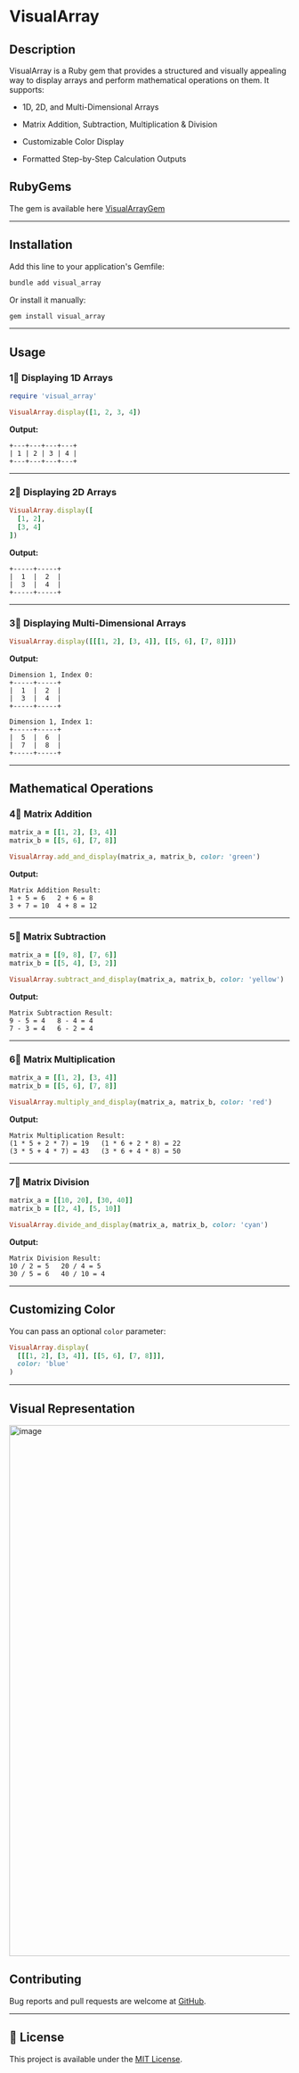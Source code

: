 # VisualArray  
##  Description  

VisualArray is a Ruby gem that provides a structured and visually appealing way to display arrays and perform mathematical operations on them. It supports:

 - 1D, 2D, and Multi-Dimensional Arrays

 - Matrix Addition, Subtraction, Multiplication & Division

 - Customizable Color Display

 - Formatted Step-by-Step Calculation Outputs
## RubyGems  

The gem is available here  [VisualArrayGem](https://rubygems.org/gems/visual_array)  

---

## Installation  

Add this line to your application's Gemfile:  

```sh
bundle add visual_array
```

Or install it manually:  

```sh
gem install visual_array
```

---

## Usage  

### **1⃣ Displaying 1D Arrays**  

```ruby
require 'visual_array'

VisualArray.display([1, 2, 3, 4])
```

**Output:**  
```
+---+---+---+---+
| 1 | 2 | 3 | 4 |
+---+---+---+---+
```

---

### **2⃣ Displaying 2D Arrays**  

```ruby
VisualArray.display([
  [1, 2],
  [3, 4]
])
```

**Output:**  
```
+-----+-----+
|  1  |  2  |
|  3  |  4  |
+-----+-----+
```

---

### **3⃣ Displaying Multi-Dimensional Arrays**  

```ruby
VisualArray.display([[[1, 2], [3, 4]], [[5, 6], [7, 8]]])
```

**Output:**  
```
Dimension 1, Index 0:
+-----+-----+
|  1  |  2  |
|  3  |  4  |
+-----+-----+

Dimension 1, Index 1:
+-----+-----+
|  5  |  6  |
|  7  |  8  |
+-----+-----+
```

---

## **Mathematical Operations**  

### **4⃣ Matrix Addition**  

```ruby
matrix_a = [[1, 2], [3, 4]]
matrix_b = [[5, 6], [7, 8]]

VisualArray.add_and_display(matrix_a, matrix_b, color: 'green')
```

**Output:**  
```
Matrix Addition Result:
1 + 5 = 6   2 + 6 = 8
3 + 7 = 10  4 + 8 = 12
```

---

### **5⃣ Matrix Subtraction**  

```ruby
matrix_a = [[9, 8], [7, 6]]
matrix_b = [[5, 4], [3, 2]]

VisualArray.subtract_and_display(matrix_a, matrix_b, color: 'yellow')
```

**Output:**  
```
Matrix Subtraction Result:
9 - 5 = 4   8 - 4 = 4
7 - 3 = 4   6 - 2 = 4
```

---

### **6⃣ Matrix Multiplication**  

```ruby
matrix_a = [[1, 2], [3, 4]]
matrix_b = [[5, 6], [7, 8]]

VisualArray.multiply_and_display(matrix_a, matrix_b, color: 'red')
```

**Output:**  
```
Matrix Multiplication Result:
(1 * 5 + 2 * 7) = 19   (1 * 6 + 2 * 8) = 22
(3 * 5 + 4 * 7) = 43   (3 * 6 + 4 * 8) = 50
```

---

### **7⃣ Matrix Division**  

```ruby
matrix_a = [[10, 20], [30, 40]]
matrix_b = [[2, 4], [5, 10]]

VisualArray.divide_and_display(matrix_a, matrix_b, color: 'cyan')
```

**Output:**  
```
Matrix Division Result:
10 / 2 = 5   20 / 4 = 5
30 / 5 = 6   40 / 10 = 4
```

---

## Customizing Color  

You can pass an optional `color` parameter:  

```ruby
VisualArray.display(
  [[[1, 2], [3, 4]], [[5, 6], [7, 8]]],
  color: 'blue'
)
```

---

## Visual Representation  

<img width="952" alt="image" src="https://github.com/user-attachments/assets/d9f143af-4dd5-4908-abc0-58385ec4e873" />


## Contributing  

Bug reports and pull requests are welcome at [GitHub](https://github.com/chandu89/visual_array).  

---

## 📝 License  

This project is available under the [MIT License](LICENSE.txt).  

